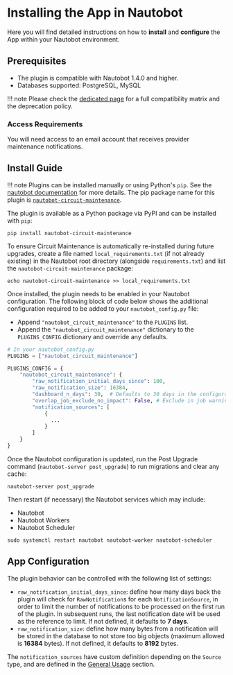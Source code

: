 # Installing the App in Nautobot

Here you will find detailed instructions on how to **install** and **configure** the App within your Nautobot environment.

## Prerequisites

- The plugin is compatible with Nautobot 1.4.0 and higher.
- Databases supported: PostgreSQL, MySQL


!!! note
    Please check the [dedicated page](compatibility_matrix.md) for a full compatibility matrix and the deprecation policy.

### Access Requirements

You will need access to an email account that receives provider maintenance notifications.

## Install Guide

!!! note
    Plugins can be installed manually or using Python's `pip`. See the [nautobot documentation](https://docs.nautobot.com/projects/core/en/stable/plugins/#install-the-package) for more details. The pip package name for this plugin is [`nautobot-circuit-maintenance`](https://pypi.org/project/nautobot-circuit-maintenance/).

The plugin is available as a Python package via PyPI and can be installed with `pip`:

```shell
pip install nautobot-circuit-maintenance
```

To ensure Circuit Maintenance is automatically re-installed during future upgrades, create a file named `local_requirements.txt` (if not already existing) in the Nautobot root directory (alongside `requirements.txt`) and list the `nautobot-circuit-maintenance` package:

```shell
echo nautobot-circuit-maintenance >> local_requirements.txt
```

Once installed, the plugin needs to be enabled in your Nautobot configuration. The following block of code below shows the additional configuration required to be added to your `nautobot_config.py` file:

- Append `"nautobot_circuit_maintenance"` to the `PLUGINS` list.
- Append the `"nautobot_circuit_maintenance"` dictionary to the `PLUGINS_CONFIG` dictionary and override any defaults.

```python
# In your nautobot_config.py
PLUGINS = ["nautobot_circuit_maintenance"]

PLUGINS_CONFIG = {
    "nautobot_circuit_maintenance": {
        "raw_notification_initial_days_since": 100,
        "raw_notification_size": 16384,
        "dashboard_n_days": 30,  # Defaults to 30 days in the configurations, change/override here
        "overlap_job_exclude_no_impact": False, # Exclude in job warnings the impact of `No-Impact`
        "notification_sources": [
            {
              ...
            }
        ]
    }
}
```

Once the Nautobot configuration is updated, run the Post Upgrade command (`nautobot-server post_upgrade`) to run migrations and clear any cache:

```shell
nautobot-server post_upgrade
```

Then restart (if necessary) the Nautobot services which may include:

- Nautobot
- Nautobot Workers
- Nautobot Scheduler

```shell
sudo systemctl restart nautobot nautobot-worker nautobot-scheduler
```

## App Configuration

The plugin behavior can be controlled with the following list of settings:

- `raw_notification_initial_days_since`: define how many days back the plugin will check for `RawNotification`s for each `NotificationSource`, in order to limit the number of notifications to be processed on the first run of the plugin. In subsequent runs, the last notification date will be used as the reference to limit. If not defined, it defaults to **7 days**.
- `raw_notification_size`: define how many bytes from a notification will be stored in the database to not store too big objects (maximum allowed is **16384** bytes). If not defined, it defaults to **8192** bytes.

The `notification_sources` have custom definition depending on the `Source` type, and are defined in the [General Usage](../user/app_use_cases.md#general-usage) section.
